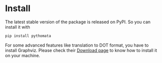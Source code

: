 # Install

The latest stable version of the package is released on PyPI.
So you can install it with

```bash
pip install pythomata
```

For some advanced features like translation to
DOT format, you have to install Graphviz.
Please check their [Download page](https://www.graphviz.org/download/)
to know how to install it on your machine.
